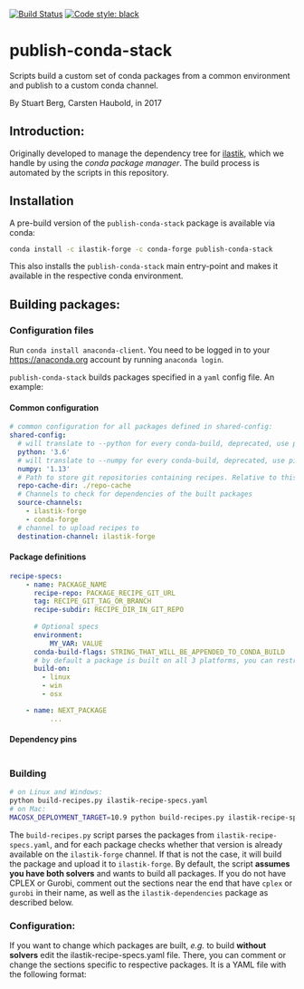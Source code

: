 [![Build Status](https://travis-ci.org/ilastik/ilastik-publish-packages.svg?branch=master)](https://travis-ci.org/ilastik/ilastik-publish-packages)
[![Code style: black](https://img.shields.io/badge/code%20style-black-000000.svg)](https://github.com/ambv/black)

# publish-conda-stack

Scripts build a custom set of conda packages from a common environment and publish to a custom conda channel.

By Stuart Berg, Carsten Haubold, in 2017

## Introduction:

Originally developed to manage the dependency tree for [ilastik](https://ilastik.org), which we handle by using the _conda package manager_.
The build process is automated by the scripts in this repository.

## Installation

A pre-build version of the `publish-conda-stack` package is available via conda:

```bash
conda install -c ilastik-forge -c conda-forge publish-conda-stack
```

This also installs the `publish-conda-stack` main entry-point and makes it available in the respective conda environment.

## Building packages:

### Configuration files

Run `conda install anaconda-client`. You need to be logged in to your https://anaconda.org account by running `anaconda login`.

`publish-conda-stack` builds packages specified in a `yaml` config file. An example:

#### Common configuration

```yaml
# common configuration for all packages defined in shared-config:
shared-config:
  # will translate to --python for every conda-build, deprecated, use pin-file
  python: '3.6'
  # will translate to --numpy for every conda-build, deprecated, use pin-file
  numpy: '1.13'
  # Path to store git repositories containing recipes. Relative to this yaml file's directory.
  repo-cache-dir: ./repo-cache
  # Channels to check for dependencies of the built packages
  source-channels:
    - ilastik-forge
    - conda-forge
  # channel to upload recipes to
  destination-channel: ilastik-forge
```

#### Package definitions

```yaml
recipe-specs:
    - name: PACKAGE_NAME
      recipe-repo: PACKAGE_RECIPE_GIT_URL
      tag: RECIPE_GIT_TAG_OR_BRANCH
      recipe-subdir: RECIPE_DIR_IN_GIT_REPO
      
      # Optional specs
      environment:
          MY_VAR: VALUE
      conda-build-flags: STRING_THAT_WILL_BE_APPENDED_TO_CONDA_BUILD
      # by default a package is built on all 3 platforms, you can restrict that by specifying the following
      build-on:
        - linux
        - win
        - osx

    - name: NEXT_PACKAGE
          ...
```

#### Dependency pins

```yaml

```

### Building

```bash
# on Linux and Windows:
python build-recipes.py ilastik-recipe-specs.yaml
# on Mac:
MACOSX_DEPLOYMENT_TARGET=10.9 python build-recipes.py ilastik-recipe-specs.yaml
```

The `build-recipes.py` script parses the packages from `ilastik-recipe-specs.yaml`, and for each package checks whether that version is already available on the `ilastik-forge` channel. If that is not the case, it will build the package and upload it to `ilastik-forge`. By default, the script **assumes you have both solvers** and wants to build all packages. If you do not have CPLEX or Gurobi, comment out the sections near the end that have `cplex` or `gurobi` in their name, as well as the `ilastik-dependencies` package as described below.

### Configuration:

If you want to change which packages are built, _e.g._ to build **without solvers** edit the ilastik-recipe-specs.yaml file. There, you can comment or change the sections specific to respective packages.
It is a YAML file with the following format:

